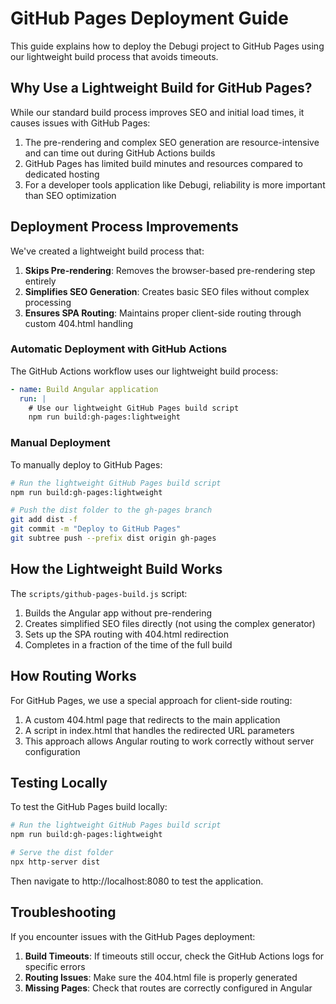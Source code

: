 # GitHub Pages Deployment Guide

This guide explains how to deploy the Debugi project to GitHub Pages using our lightweight build process that avoids timeouts.

## Why Use a Lightweight Build for GitHub Pages?

While our standard build process improves SEO and initial load times, it causes issues with GitHub Pages:

1. The pre-rendering and complex SEO generation are resource-intensive and can time out during GitHub Actions builds
2. GitHub Pages has limited build minutes and resources compared to dedicated hosting
3. For a developer tools application like Debugi, reliability is more important than SEO optimization

## Deployment Process Improvements

We've created a lightweight build process that:

1. **Skips Pre-rendering**: Removes the browser-based pre-rendering step entirely
2. **Simplifies SEO Generation**: Creates basic SEO files without complex processing
3. **Ensures SPA Routing**: Maintains proper client-side routing through custom 404.html handling

### Automatic Deployment with GitHub Actions

The GitHub Actions workflow uses our lightweight build process:

```yaml
- name: Build Angular application
  run: |
    # Use our lightweight GitHub Pages build script
    npm run build:gh-pages:lightweight
```

### Manual Deployment

To manually deploy to GitHub Pages:

```bash
# Run the lightweight GitHub Pages build script
npm run build:gh-pages:lightweight

# Push the dist folder to the gh-pages branch
git add dist -f
git commit -m "Deploy to GitHub Pages"
git subtree push --prefix dist origin gh-pages
```

## How the Lightweight Build Works

The `scripts/github-pages-build.js` script:

1. Builds the Angular app without pre-rendering
2. Creates simplified SEO files directly (not using the complex generator)
3. Sets up the SPA routing with 404.html redirection
4. Completes in a fraction of the time of the full build

## How Routing Works

For GitHub Pages, we use a special approach for client-side routing:

1. A custom 404.html page that redirects to the main application
2. A script in index.html that handles the redirected URL parameters
3. This approach allows Angular routing to work correctly without server configuration

## Testing Locally

To test the GitHub Pages build locally:

```bash
# Run the lightweight GitHub Pages build script
npm run build:gh-pages:lightweight

# Serve the dist folder
npx http-server dist
```

Then navigate to http://localhost:8080 to test the application.

## Troubleshooting

If you encounter issues with the GitHub Pages deployment:

1. **Build Timeouts**: If timeouts still occur, check the GitHub Actions logs for specific errors
2. **Routing Issues**: Make sure the 404.html file is properly generated
3. **Missing Pages**: Check that routes are correctly configured in Angular
